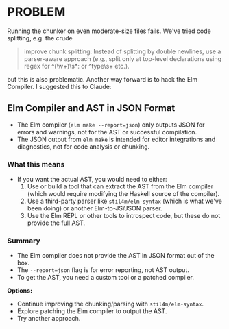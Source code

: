 # PROBLEM

Running the chunker on even moderate-size files fails.  We've tried code splitting, e.g. the crude

> improve chunk splitting: Instead of splitting by double newlines, use a parser-aware approach (e.g., split only at top-level declarations using regex for ^(\w+)\s*: or ^type\s+ etc.).

but this is also problematic.  Another way forward is to hack the Elm Compiler. I suggested this to Claude:

## Elm Compiler and AST in JSON Format

- The Elm compiler (`elm make --report=json`) only outputs JSON for errors and warnings, not for the AST or successful compilation.
- The JSON output from `elm make` is intended for editor integrations and diagnostics, not for code analysis or chunking.

### What this means
- If you want the actual AST, you would need to either:
  1. Use or build a tool that can extract the AST from the Elm compiler (which would require modifying the Haskell source of the compiler).
  2. Use a third-party parser like `stil4m/elm-syntax` (which is what we've been doing) or another Elm-to-JS/JSON parser.
  3. Use the Elm REPL or other tools to introspect code, but these do not provide the full AST.

### Summary
- The Elm compiler does not provide the AST in JSON format out of the box.
- The `--report=json` flag is for error reporting, not AST output.
- To get the AST, you need a custom tool or a patched compiler.

**Options:**
- Continue improving the chunking/parsing with `stil4m/elm-syntax`.
- Explore patching the Elm compiler to output the AST.
- Try another approach.
